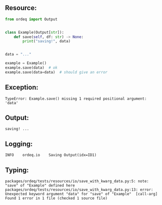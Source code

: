 ## Resource:
```python
from ordeq import Output


class Example(Output[str]):
    def save(self, df: str) -> None:
        print("saving!", data)


data = "..."

example = Example()
example.save(data)  # ok
example.save(data=data)  # should give an error

```

## Exception:
```text
TypeError: Example.save() missing 1 required positional argument: 'data'
```

## Output:
```text
saving! ...

```

## Logging:
```text
INFO	ordeq.io	Saving Output(idx=ID1)

```

## Typing:
```text
packages/ordeq/tests/resources/io/save_with_kwarg_data.py:5: note: "save" of "Example" defined here
packages/ordeq/tests/resources/io/save_with_kwarg_data.py:13: error: Unexpected keyword argument "data" for "save" of "Example"  [call-arg]
Found 1 error in 1 file (checked 1 source file)

```